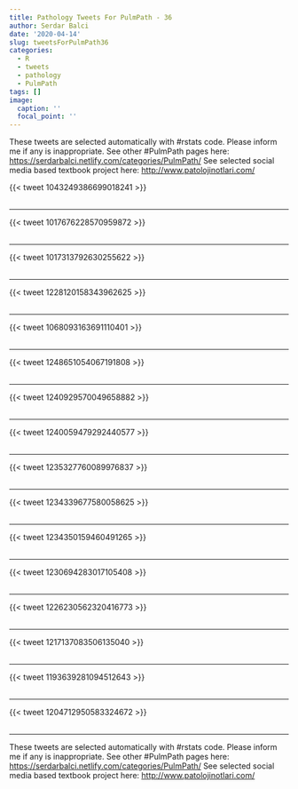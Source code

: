 ```yaml
---
title: Pathology Tweets For PulmPath - 36
author: Serdar Balci
date: '2020-04-14'
slug: tweetsForPulmPath36
categories:
  - R
  - tweets
  - pathology
  - PulmPath
tags: []
image:
  caption: ''
  focal_point: ''
---
```



These tweets are selected automatically with #rstats code. Please inform me if any is inappropriate.
See other #PulmPath pages here: https://serdarbalci.netlify.com/categories/PulmPath/ 
See selected social media based textbook project here: http://www.patolojinotlari.com/

{{< tweet 1043249386699018241 >}}
<br>
<br>
<hr>
{{< tweet 1017676228570959872 >}}
<br>
<br>
<hr>
{{< tweet 1017313792630255622 >}}
<br>
<br>
<hr>
{{< tweet 1228120158343962625 >}}
<br>
<br>
<hr>
{{< tweet 1068093163691110401 >}}
<br>
<br>
<hr>
{{< tweet 1248651054067191808 >}}
<br>
<br>
<hr>
{{< tweet 1240929570049658882 >}}
<br>
<br>
<hr>
{{< tweet 1240059479292440577 >}}
<br>
<br>
<hr>
{{< tweet 1235327760089976837 >}}
<br>
<br>
<hr>
{{< tweet 1234339677580058625 >}}
<br>
<br>
<hr>
{{< tweet 1234350159460491265 >}}
<br>
<br>
<hr>
{{< tweet 1230694283017105408 >}}
<br>
<br>
<hr>
{{< tweet 1226230562320416773 >}}
<br>
<br>
<hr>
{{< tweet 1217137083506135040 >}}
<br>
<br>
<hr>
{{< tweet 1193639281094512643 >}}
<br>
<br>
<hr>
{{< tweet 1204712950583324672 >}}
<br>
<br>
<hr>


These tweets are selected automatically with #rstats code. Please inform me if any is inappropriate.
See other #PulmPath pages here: https://serdarbalci.netlify.com/categories/PulmPath/ 
See selected social media based textbook project here: http://www.patolojinotlari.com/
